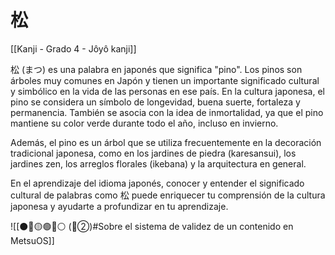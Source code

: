 # 松

[[Kanji - Grado 4 - Jôyô kanji]]

松 (まつ) es una palabra en japonés que significa "pino". Los pinos son árboles muy comunes en Japón y tienen un importante significado cultural y simbólico en la vida de las personas en ese país. En la cultura japonesa, el pino se considera un símbolo de longevidad, buena suerte, fortaleza y permanencia. También se asocia con la idea de inmortalidad, ya que el pino mantiene su color verde durante todo el año, incluso en invierno.

Además, el pino es un árbol que se utiliza frecuentemente en la decoración tradicional japonesa, como en los jardines de piedra (karesansui), los jardines zen, los arreglos florales (ikebana) y la arquitectura en general. 

En el aprendizaje del idioma japonés, conocer y entender el significado cultural de palabras como 松 puede enriquecer tu comprensión de la cultura 
japonesa y ayudarte a profundizar en tu aprendizaje.

![[⚫🔴🟡🟢🔵⚪ (🔴②)#Sobre el sistema de validez de un contenido en MetsuOS]]
